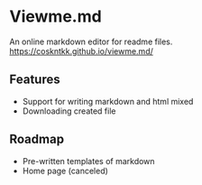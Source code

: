 
# Viewme.md

An online markdown editor for readme files.  
https://coskntkk.github.io/viewme.md/


## Features

- Support for writing markdown and html mixed
- Downloading created file
  
## Roadmap

- Pre-written templates of markdown
- Home page (canceled)
  
